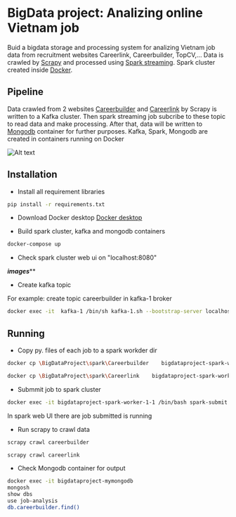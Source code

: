 # BigData project: Analizing online Vietnam job
Buid a bigdata storage and processing system for analizing Vietnam job data from recruitment websites Careerlink, Careerbuilder, TopCV,... Data is crawled by [Scrapy](https://scrapy.org/) and processed using [Spark streaming](https://spark.apache.org/). Spark cluster created inside [Docker](https://www.docker.com/).


## Pipeline

Data crawled from 2 websites [Careerbuilder](https://careerbuilder.vn/) and [Careerlink](https://www.careerlink.vn/) by Scrapy is written to a Kafka cluster. Then spark streaming job subcribe to these topic to read data and make processing. After that, data will be written to [Mongodb](https://www.mongodb.com/) container for further purposes. Kafka, Spark, Mongodb are created in containers running on Docker

![Alt text](pipeline.png)

## Installation

- Install all requirement libraries
```bash
pip install -r requirements.txt
```

- Download Docker desktop [Docker desktop](https://www.docker.com/products/docker-desktop/)

- Build spark cluster, kafka and mongodb containers
```bash
docker-compose up
```
- Check spark cluster web ui on "localhost:8080"

*******images*********

- Create kafka topic

For example: create topic careerbuilder in kafka-1 broker

```bash
docker exec -it  kafka-1 /bin/sh kafka-1.sh --bootstrap-server localhost:9092 --topic careerbuilder --create --partitions 3 --replication-factor 1

```
## Running

- Copy py. files of each job to a spark workder dir
```bash
docker cp \BigDataProject\spark\Careerbuilder    bigdataproject-spark-worker-1-1:opt/bitnami/spark

docker cp \BigDataProject\spark\Careerlink    bigdataproject-spark-worker-2-1:opt/bitnami/spark
```

- Submmit job to spark cluster

```bash
docker exec -it bigdataproject-spark-worker-1-1 /bin/bash spark-submit --master spark://spark-master:7077 --conf spark.jars.packages=org.apache.spark:spark-sql-kafka-0-10_2.12:3.5.0,org.apache.kafka:kafka-clients:3.5.0,org.mongodb.spark:mongo-spark-connector_2.12:3.0.2 --conf spark.jars.ivy=/tmp/binami/pkg/cache --num-executors 2 --driver-memory 512m --executor-memory 512m --executor-cores 2 Careerbuilder/CareerbuilderMain.py

```
In spark web UI there are job submitted is running


- Run scrapy to crawl data

```bash
scrapy crawl careerbuilder
```
```bash
scrapy crawl careerlink
```

- Check Mongodb container for output

```bash
docker exec -it bigdataproject-mymongodb
mongosh
show dbs
use job-analysis
db.careerbuilder.find()
```
